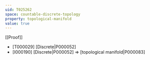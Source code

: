 ```yaml
---
uid: T025262
space: countable-discrete-topology
property: topological-manifold
value: true
---
```

[[Proof]]

* [T000029] [Discrete|P000052]
* [I000190] [Discrete|P000052] => [topological manifold|P000083]

